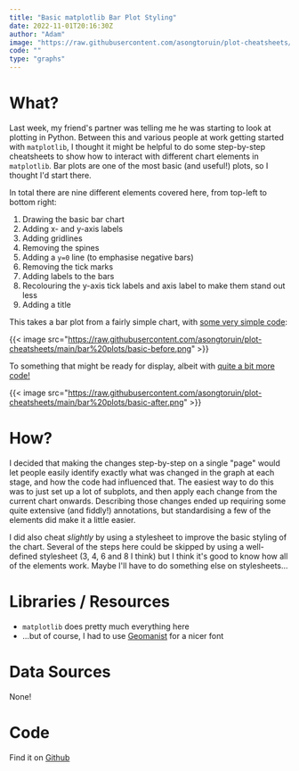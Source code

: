 ```yaml
---
title: "Basic matplotlib Bar Plot Styling"
date: 2022-11-01T20:16:30Z
author: "Adam"
image: "https://raw.githubusercontent.com/asongtoruin/plot-cheatsheets/main/bar%20plots/basic-styling.png"
code: ""
type: "graphs"
---
```


# What?
Last week, my friend's partner was telling me he was starting to look at plotting in Python. Between this and various people at work  getting started with `matplotlib`, I thought it might be helpful to do some step-by-step cheatsheets to show how to interact with different chart elements in `matplotlib`. Bar plots are one of the most basic (and useful!) plots, so I thought I'd start there.

In total there are nine different elements covered here, from top-left to bottom right:

1. Drawing the basic bar chart
2. Adding x- and y-axis labels
3. Adding gridlines
4. Removing the spines
5. Adding a `y=0` line (to emphasise negative bars)
6. Removing the tick marks
7. Adding labels to the bars
8. Recolouring the y-axis tick labels and axis label to make them stand out less
9. Adding a title

This takes a bar plot from a fairly simple chart, with [some very simple code](https://github.com/asongtoruin/plot-cheatsheets/blob/main/bar%20plots/basic-before.py):

{{< image src="https://raw.githubusercontent.com/asongtoruin/plot-cheatsheets/main/bar%20plots/basic-before.png" >}}

To something that might be ready for display, albeit with [quite a bit more code!](https://github.com/asongtoruin/plot-cheatsheets/blob/main/bar%20plots/basic-after.py)

{{< image src="https://raw.githubusercontent.com/asongtoruin/plot-cheatsheets/main/bar%20plots/basic-after.png" >}}

# How?
I decided that making the changes step-by-step on a single "page" would let people easily identify exactly what was changed in the graph at each stage, and how the code had influenced that. The easiest way to do this was to just set up a lot of subplots, and then apply each change from the current chart onwards. Describing those changes ended up requiring some quite extensive (and fiddly!) annotations, but standardising a few of the elements did make it a little easier.

I did also cheat _slightly_ by using a stylesheet to improve the basic styling of the chart. Several of the steps here could be skipped by using a well-defined stylesheet (3, 4, 6 and 8 I think) but I think it's good to know how all of the elements work. Maybe I'll have to do something else on stylesheets...

# Libraries / Resources
- `matplotlib` does pretty much everything here
- ...but of course, I had to use [Geomanist](<https://www.atipofoundry.com/fonts/geomanist>) for a nicer font

# Data Sources
None!

# Code
Find it on [Github](<https://github.com/asongtoruin/plot-cheatsheets/tree/main/bar%20plots>)
